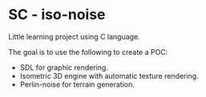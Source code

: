 # SC - iso-noise

Little learning project using C language.

The goal is to use the following to create a POC:
- SDL for graphic rendering.
- Isometric 3D engine with automatic texture rendering.
- Perlin-noise for terrain generation.

